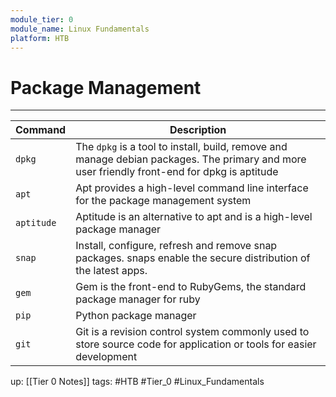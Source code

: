 ```yaml
---
module_tier: 0
module_name: Linux Fundamentals
platform: HTB
---
```

# Package Management
---
| Command    | Description                                                                                                                                  |
| ---------- | -------------------------------------------------------------------------------------------------------------------------------------------- |
| `dpkg`     | The `dpkg` is a tool to install, build, remove and manage debian packages. The primary and more user friendly front-end for dpkg is aptitude |
| `apt`      | Apt provides a high-level command line interface for the package management system                                                           |
| `aptitude` | Aptitude is an alternative to apt and is a high-level package manager                                                                        |
| `snap`     | Install, configure, refresh and remove snap packages. snaps enable the secure distribution of the latest apps.                               |
| `gem`      | Gem is the front-end to RubyGems, the standard package manager for ruby                                                                      |
| `pip`      | Python package manager                                                                                                                       |
| `git`      | Git is a revision control system commonly used to store source code for application or tools for easier development                          | 
up: [[Tier  0 Notes]]
tags: #HTB #Tier_0 #Linux_Fundamentals 
